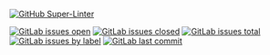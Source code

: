 [![GitHub Super-Linter](https://github.com/sagarnayak/LinterTest/workflows/Lint%20Code%20Base/badge.svg)](https://github.com/marketplace/actions/super-linter)

[![GitLab issues open](https://badgen.net/gitlab/open-issues/gitlab-org/gitlab-runner)](https://gitlab.com/gitlab-org/gitlab-runner)
[![GitLab issues closed](https://badgen.net/gitlab/closed-issues/gitlab-org/gitlab-runner)](https://gitlab.com/gitlab-org/gitlab-runner)
[![GitLab issues total](https://badgen.net/gitlab/issues/gitlab-org/gitlab-runner)](https://gitlab.com/gitlab-org/gitlab-runner)
[![GitLab issues by label](https://badgen.net/gitlab/label-issues/NickBusey/HomelabOS/Bug)](https://gitlab.com/NickBusey/HomelabOS/-/issues?scope=all&state=all&label_name[]=Bug)
[![GitLab last commit](https://badgen.net/gitlab/last-commit/NickBusey/HomelabOS/)](https://gitlab.com/NickBusey/HomelabOS/-/commits)
